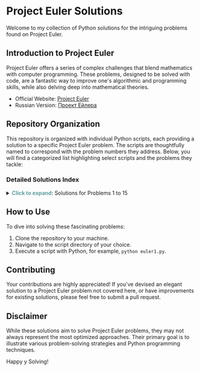 # Project Euler Solutions

Welcome to my collection of Python solutions for the intriguing problems found on Project Euler.

## Introduction to Project Euler

Project Euler offers a series of complex challenges that blend mathematics with computer programming. These problems,
designed to be solved with code, are a fantastic way to improve one's algorithmic and programming skills, while also
delving deep into mathematical theories.

- Official Website: [Project Euler](https://projecteuler.net/)
- Russian Version: [Проект Ейлера](https://euler.jakumo.org)

## Repository Organization

This repository is organized with individual Python scripts, each providing a solution to a specific Project Euler
problem. The scripts are thoughtfully named to correspond with the problem numbers they address. Below, you will find a
categorized list highlighting select scripts and the problems they tackle:

### Detailed Solutions Index

<details>
  <summary> <b style="color: cadetblue">Click to expand</b>: Solutions for Problems 1 to 15</summary>

- **[euler1.py](https://github.com/BillShalker/Euler/blob/main/%5B1-15%5D/euler1.py)**: Sum of all multiples of 3 or 5
  below 1000.
- **[euler2.py](https://github.com/BillShalker/Euler/blob/main/%5B1-15%5D/euler2.py)**: Sum of even Fibonacci numbers up
  to four million.
- **[euler3.py](https://github.com/BillShalker/Euler/blob/main/%5B1-15%5D/euler3.py)**: Largest prime factor of a
  composite number.
- **[euler4.py](https://github.com/BillShalker/Euler/blob/main/%5B1-15%5D/euler4.py)**: Largest palindrome made from the
  product of two 3-digit numbers.
- **[euler5.py](https://github.com/BillShalker/Euler/blob/main/%5B1-15%5D/euler5.py)**: Smallest multiple of numbers 1
  through 20.
- **[euler6.py](https://github.com/BillShalker/Euler/blob/main/%5B1-15%5D/euler6.py)**: Difference between the square of
  the sum and the sum of the squares of the first 100 natural numbers.
- **[euler7.py](https://github.com/BillShalker/Euler/blob/main/%5B1-15%5D/euler7.py)**: The 10001st prime number.
- **[euler8.py](https://github.com/BillShalker/Euler/blob/main/%5B1-15%5D/euler8.py)**: Largest product of thirteen
  adjacent digits in a 1000-digit number.
- **[euler9.py](https://github.com/BillShalker/Euler/blob/main/%5B1-15%5D/euler9.py)**: Special Pythagorean triplet for
  which a + b + c = 1000.
- **[euler10.py](https://github.com/BillShalker/Euler/blob/main/%5B1-15%5D/euler10.py)**: Sum of all primes below two
  million.
- **[euler11.py](https://github.com/BillShalker/Euler/blob/main/%5B1-15%5D/euler11.py)**: Largest product of four
  adjacent numbers in any direction (up, down, left, right) in a 20×20 grid.
- **[euler12.py](https://github.com/BillShalker/Euler/blob/main/%5B1-15%5D/euler12.py)**: The value of the first
  triangle number to have over five hundred divisors.
- **[euler13.py](https://github.com/BillShalker/Euler/blob/main/%5B1-15%5D/euler13.py)**: Large sum of fifty 100-digit
  numbers.
- **[euler14.py](https://github.com/BillShalker/Euler/blob/main/%5B1-15%5D/euler14.py)**: Script calculates the maximum
  number of steps in the Collatz sequence for numbers up to one million
- **[euler15.py](https://github.com/BillShalker/Euler/blob/main/%5B1-15%5D/euler15.py)**: Script calculates the number
  of possible paths in a grid of size 20x20, moving only right or down

</details>

## How to Use

To dive into solving these fascinating problems:

1. Clone the repository to your machine.
2. Navigate to the script directory of your choice.
3. Execute a script with Python, for example, `python euler1.py`.

## Contributing

Your contributions are highly appreciated! If you've devised an elegant solution to a Project Euler problem not covered
here, or have improvements for existing solutions, please feel free to submit a pull request.

## Disclaimer

While these solutions aim to solve Project Euler problems, they may not always represent the most optimized approaches.
Their primary goal is to illustrate various problem-solving strategies and Python programming techniques.

Happy у Solving!
